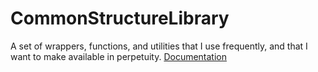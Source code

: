 # CommonStructureLibrary
A set of wrappers, functions, and utilities that I use frequently, and that I want to make available in perpetuity.
[Documentation](Documentation/Index.md)